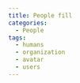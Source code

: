 ```yaml
---
title: People fill
categories:
  - People
tags:
  - humans
  - organization
  - avatar
  - users
---
```

